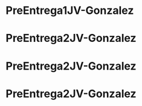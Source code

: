# PreEntrega1JV-Gonzalez
# PreEntrega2JV-Gonzalez
# PreEntrega2JV-Gonzalez
# PreEntrega2JV-Gonzalez
